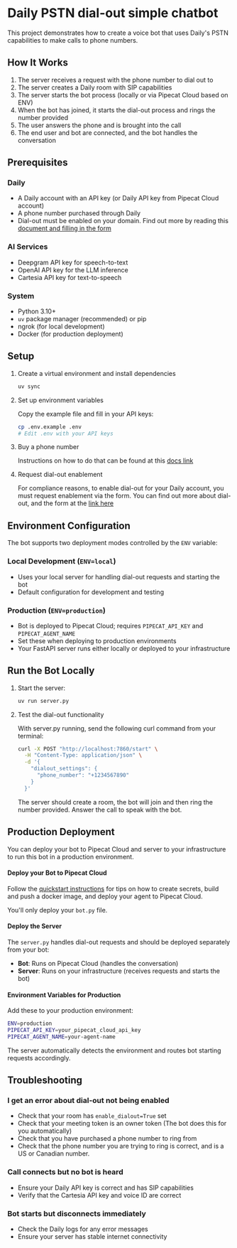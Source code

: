 # Daily PSTN dial-out simple chatbot

This project demonstrates how to create a voice bot that uses Daily's PSTN capabilities to make calls to phone numbers.

## How It Works

1. The server receives a request with the phone number to dial out to
2. The server creates a Daily room with SIP capabilities
3. The server starts the bot process (locally or via Pipecat Cloud based on ENV)
4. When the bot has joined, it starts the dial-out process and rings the number provided
5. The user answers the phone and is brought into the call
6. The end user and bot are connected, and the bot handles the conversation

## Prerequisites

### Daily

- A Daily account with an API key (or Daily API key from Pipecat Cloud account)
- A phone number purchased through Daily
- Dial-out must be enabled on your domain. Find out more by reading this [document and filling in the form](https://docs.daily.co/guides/products/dial-in-dial-out#main)

### AI Services

- Deepgram API key for speech-to-text
- OpenAI API key for the LLM inference
- Cartesia API key for text-to-speech

### System

- Python 3.10+
- `uv` package manager (recommended) or pip
- ngrok (for local development)
- Docker (for production deployment)

## Setup

1. Create a virtual environment and install dependencies

   ```bash
   uv sync
   ```

2. Set up environment variables

   Copy the example file and fill in your API keys:

   ```bash
   cp .env.example .env
   # Edit .env with your API keys
   ```

3. Buy a phone number

   Instructions on how to do that can be found at this [docs link](https://docs.daily.co/reference/rest-api/phone-numbers/buy-phone-number)

4. Request dial-out enablement

   For compliance reasons, to enable dial-out for your Daily account, you must request enablement via the form. You can find out more about dial-out, and the form at the [link here](https://docs.daily.co/guides/products/dial-in-dial-out#main)

## Environment Configuration

The bot supports two deployment modes controlled by the `ENV` variable:

### Local Development (`ENV=local`)

- Uses your local server for handling dial-out requests and starting the bot
- Default configuration for development and testing

### Production (`ENV=production`)

- Bot is deployed to Pipecat Cloud; requires `PIPECAT_API_KEY` and `PIPECAT_AGENT_NAME`
- Set these when deploying to production environments
- Your FastAPI server runs either locally or deployed to your infrastructure

## Run the Bot Locally

1. Start the server:

   ```bash
   uv run server.py
   ```

2. Test the dial-out functionality

   With server.py running, send the following curl command from your terminal:

   ```bash
   curl -X POST "http://localhost:7860/start" \
     -H "Content-Type: application/json" \
     -d '{
       "dialout_settings": {
         "phone_number": "+1234567890"
       }
     }'
   ```

   The server should create a room, the bot will join and then ring the number provided. Answer the call to speak with the bot.

## Production Deployment

You can deploy your bot to Pipecat Cloud and server to your infrastructure to run this bot in a production environment.

#### Deploy your Bot to Pipecat Cloud

Follow the [quickstart instructions](https://docs.pipecat.ai/getting-started/quickstart#step-2%3A-deploy-to-production) for tips on how to create secrets, build and push a docker image, and deploy your agent to Pipecat Cloud.

You'll only deploy your `bot.py` file.

#### Deploy the Server

The `server.py` handles dial-out requests and should be deployed separately from your bot:

- **Bot**: Runs on Pipecat Cloud (handles the conversation)
- **Server**: Runs on your infrastructure (receives requests and starts the bot)

#### Environment Variables for Production

Add these to your production environment:

```bash
ENV=production
PIPECAT_API_KEY=your_pipecat_cloud_api_key
PIPECAT_AGENT_NAME=your-agent-name
```

The server automatically detects the environment and routes bot starting requests accordingly.

## Troubleshooting

### I get an error about dial-out not being enabled

- Check that your room has `enable_dialout=True` set
- Check that your meeting token is an owner token (The bot does this for you automatically)
- Check that you have purchased a phone number to ring from
- Check that the phone number you are trying to ring is correct, and is a US or Canadian number.

### Call connects but no bot is heard

- Ensure your Daily API key is correct and has SIP capabilities
- Verify that the Cartesia API key and voice ID are correct

### Bot starts but disconnects immediately

- Check the Daily logs for any error messages
- Ensure your server has stable internet connectivity
